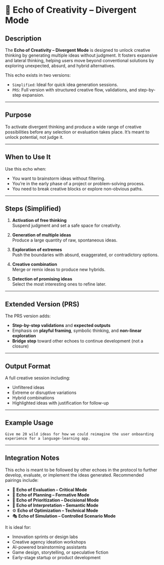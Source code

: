 # 🌟 Echo of Creativity – Divergent Mode

## Description

The **Echo of Creativity – Divergent Mode** is designed to unlock creative thinking by generating multiple ideas without judgment. It fosters expansive and lateral thinking, helping users move beyond conventional solutions by exploring unexpected, absurd, and hybrid alternatives.

This echo exists in two versions:

- `Simplified`: Ideal for quick idea generation sessions.
- `PRS`: Full version with structured creative flow, validations, and step-by-step expansion.

---

## Purpose

To activate divergent thinking and produce a wide range of creative possibilities before any selection or evaluation takes place. It’s meant to unlock potential, not judge it.

---

## When to Use It

Use this echo when:

- You want to brainstorm ideas without filtering.
- You’re in the early phase of a project or problem-solving process.
- You need to break creative blocks or explore non-obvious paths.

---

## Steps (Simplified)

1. **Activation of free thinking**  
   Suspend judgment and set a safe space for creativity.

2. **Generation of multiple ideas**  
   Produce a large quantity of raw, spontaneous ideas.

3. **Exploration of extremes**  
   Push the boundaries with absurd, exaggerated, or contradictory options.

4. **Creative combination**  
   Merge or remix ideas to produce new hybrids.

5. **Detection of promising ideas**  
   Select the most interesting ones to refine later.

---

## Extended Version (PRS)

The PRS version adds:

- **Step-by-step validations** and **expected outputs**
- Emphasis on **playful framing**, symbolic thinking, and **non-linear exploration**
- **Bridge step** toward other echoes to continue development (not a closure)

---

## Output Format

A full creative session including:

- Unfiltered ideas
- Extreme or disruptive variations
- Hybrid combinations
- Highlighted ideas with justification for follow-up

---

## Example Usage

```text
Give me 20 wild ideas for how we could reimagine the user onboarding experience for a language-learning app.
```

---

## Integration Notes

This echo is meant to be followed by other echoes in the protocol to further develop, evaluate, or implement the ideas generated. Recommended pairings include:

- 🧪 **Echo of Evaluation – Critical Mode**
- 🧭 **Echo of Planning – Formative Mode**
- 🔢 **Echo of Prioritization – Decisional Mode**
- 🧿 **Echo of Interpretation – Semantic Mode**
- ⚙️ **Echo of Optimization – Technical Mode**
- 🎭 **Echo of Simulation – Controlled Scenario Mode**

It is ideal for:

- Innovation sprints or design labs
- Creative agency ideation workshops
- AI-powered brainstorming assistants
- Game design, storytelling, or speculative fiction
- Early-stage startup or product development
